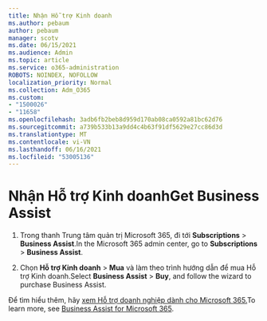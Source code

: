 ```yaml
---
title: Nhận Hỗ trợ Kinh doanh
ms.author: pebaum
author: pebaum
manager: scotv
ms.date: 06/15/2021
ms.audience: Admin
ms.topic: article
ms.service: o365-administration
ROBOTS: NOINDEX, NOFOLLOW
localization_priority: Normal
ms.collection: Adm_O365
ms.custom:
- "1500026"
- "11658"
ms.openlocfilehash: 3adb6fb2beb8d959d170ab08ca0592a81bc62d76
ms.sourcegitcommit: a739b533b13a9dd4c4b63f91df5629e27cc86d3d
ms.translationtype: MT
ms.contentlocale: vi-VN
ms.lasthandoff: 06/16/2021
ms.locfileid: "53005136"
---
```

# <a name="get-business-assist"></a><span data-ttu-id="f4b02-102">Nhận Hỗ trợ Kinh doanh</span><span class="sxs-lookup"><span data-stu-id="f4b02-102">Get Business Assist</span></span>

1. <span data-ttu-id="f4b02-103">Trong thanh Trung tâm quản trị Microsoft 365, đi tới **Subscriptions**  >  **Business Assist**.</span><span class="sxs-lookup"><span data-stu-id="f4b02-103">In the Microsoft 365 admin center, go to **Subscriptions** > **Business Assist**.</span></span>

1. <span data-ttu-id="f4b02-104">Chọn **Hỗ trợ Kinh doanh**  >  **Mua** và làm theo trình hướng dẫn để mua Hỗ trợ Kinh doanh.</span><span class="sxs-lookup"><span data-stu-id="f4b02-104">Select **Business Assist** > **Buy**, and follow the wizard to purchase Business Assist.</span></span>

<span data-ttu-id="f4b02-105">Để tìm hiểu thêm, hãy [xem Hỗ trợ doanh nghiệp dành cho Microsoft 365.](/microsoft-365/admin/misc/business-assist)</span><span class="sxs-lookup"><span data-stu-id="f4b02-105">To learn more, see [Business Assist for Microsoft 365](/microsoft-365/admin/misc/business-assist).</span></span>